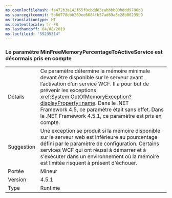 ```yaml
---
ms.openlocfilehash: fa472b3a142f55f0cbdd83eabbbb00bddd9786d8
ms.sourcegitcommit: 5b6d778ebb269ee6684fb57ad69a8c28b06235b9
ms.translationtype: HT
ms.contentlocale: fr-FR
ms.lasthandoff: 04/08/2019
ms.locfileid: "59235314"
---
```

### <a name="minfreememorypercentagetoactiveservice-is-now-respected"></a>Le paramètre MinFreeMemoryPercentageToActiveService est désormais pris en compte

|   |   |
|---|---|
|Détails|Ce paramètre détermine la mémoire minimale devant être disponible sur le serveur avant l’activation d’un service WCF. Il a pour but de prévenir les exceptions <xref:System.OutOfMemoryException?displayProperty=name>. Dans le .NET Framework 4.5, ce paramètre était sans effet. Dans le .NET Framework 4.5.1, ce paramètre est pris en compte.|
|Suggestion|Une exception se produit si la mémoire disponible sur le serveur web est inférieure au pourcentage défini par le paramètre de configuration. Certains services WCF qui ont réussi à démarrer et à s'exécuter dans un environnement où la mémoire est limitée risquent à présent d'échouer.|
|Portée|Mineur|
|Version|4.5.1|
|Type|Runtime|

